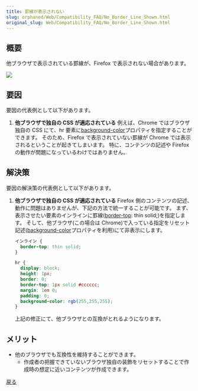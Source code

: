 ```yaml
---
title: 罫線が表示されない
slug: orphaned/Web/Compatibility_FAQ/No_Border_Line_Shown.html
original_slug: Web/Compatibility_FAQ/No_Border_Line_Shown.html
---
```

## 概要

他ブラウザで表示されている罫線が、Firefox で表示されない場合があります。

![](https://mdn.mozillademos.org/files/9983/0302.jpg)

## 要因

要因の代表例として以下があります。

1. **他ブラウザで独自の CSS が適応されている**
    例えば、Chrome ではブラウザ独自の CSS にて、hr 要素に[background-color](/ja/docs/Web/CSS/background-color)プロパティを指定することができます。
    そのため、Firefox で表示されていない罫線が Chrome では表示されるということが起きてしまいます。
    特に、コンテンツの記述や Firefox の動作が問題になっているわけではありません。

## 解決策

要因の解決策の代表例として以下があります。

1. **他ブラウザで独自の CSS が適応されている**
    Firefox 側のコンテンツの記述、動作に問題はありませんが、下記の方法で統一することが可能です。
    まず、表示させたい要素のインラインに罫線([border-top](/ja/docs/Web/CSS/border-top): thin solid;)を指定します。
    そして、他ブラウザ(この場合は Chrome)で入っている指定をリセット記述([background-color](/ja/docs/Web/CSS/background-color)プロパティを利用)にて非表示にします。

    ```css
    インライン {
      border-top: thin solid;
    }

    hr {
      display: block;
      height: 1px;
      border: 0;
      border-top: 1px solid #cccccc;
      margin: 1em 0;
      padding: 0;
      background-color: rgb(255,255,255);
    }
    ```

    上記の修正にて、他ブラウザとの互換がとれるようになります。

## メリット

- 他のブラウザでも互換性を維持することができます。
  - 作成者の把握できていないブラウザ独自の装飾をリセットすることで作成時の想定に近いコンテンツが作成できます。

[戻る](/ja/docs/Web/Compatibility_FAQ)
